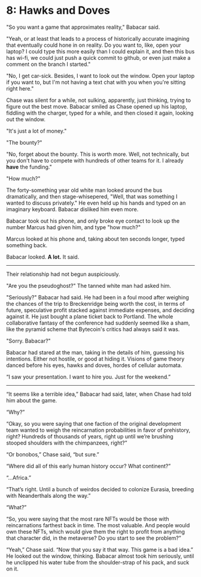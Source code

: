 # 8: Hawks and Doves

"So you want a game that approximates reality," Babacar said.

"Yeah, or at least that leads to a process of historically accurate imagining that eventually could hone in on reality. Do you want to, like, open your laptop? I could type this more easily than I could explain it, and then this bus has wi-fi, we could just push a quick commit to github, or even just make a comment on the branch I started."

"No, I get car-sick. Besides, I want to look out the window. Open your laptop if you want to, but I'm not having a text chat with you when you're sitting right here."

Chase was silent for a while, not sulking, apparently, just thinking, trying to figure out the best move. Babacar smiled as Chase opened up his laptop, fiddling with the charger, typed for a while, and then closed it again, looking out the window.

"It's just a lot of money."

"The bounty?"

"No, forget about the bounty. This is worth more. Well, not technically, but you don't have to compete with hundreds of other teams for it. I already **have** the funding."

"How much?"

The forty-something year old white man looked around the bus dramatically, and then stage-whisepered, "Well, that was something I wanted to discuss privately." He even held up his hands and typed on an imaginary keyboard. Babacar disliked him even more.

Babacar took out his phone, and only broke eye contact to look up the number Marcus had given him, and type "how much?"

Marcus looked at his phone and, taking about ten seconds longer, typed something back.

Babacar looked. **A lot.** It said.  

___

Their relationship had not begun auspiciously.

"Are you the pseudoghost?" The tanned white man had asked him.

"Seriously?" Babacar had said. He had been in a foul mood after weighing the chances of the trip to Breckenridge being worth the cost, in terms of future, speculative profit stacked against immediate expenses, and deciding against it. He just bought a plane ticket back to Portland. The whole collaborative fantasy of the conference had suddenly seemed like a sham, like the pyramid scheme that Bytecoin's critics had always said it was.

"Sorry. Babacar?"

Babacar had stared at the man, taking in the details of him, guessing his intentions. Either not hostile, or good at hiding it. Visions of game theory danced before his eyes, hawks and doves, hordes of cellular automata.


“I saw your presentation. I want to hire you. Just for the weekend.”
___

“It  seems like a terrible idea,” Babacar had said, later, when Chase had told him about the game.

“Why?”

“Okay, so you were saying that one faction of the original development team wanted to weigh the reincarnation probabilities in favor of prehistory, right? Hundreds of thousands of years, right up until we’re brushing stooped shoulders with the chimpanzees, right?”

“Or bonobos,” Chase said, “but sure.”

“Where did all of this early human history occur? What continent?”

“...Africa.”

“That’s right. Until a bunch of weirdos decided to colonize Eurasia, breeding with Neanderthals along the way.”

“What?”

“So, you were saying that the most rare NFTs would be those with reincarnations farthest back in time. The most valuable. And people would own these NFTs, which would give them the right to profit from anything that character did, in the metaverse? Do you start to see the problem?”

“Yeah,” Chase said. “Now that you say it that way. This game is a bad idea.” He looked out the window, thinking. Babacar almost took him seriously, until he unclipped his water tube from the shoulder-strap of his pack, and suck on it.
